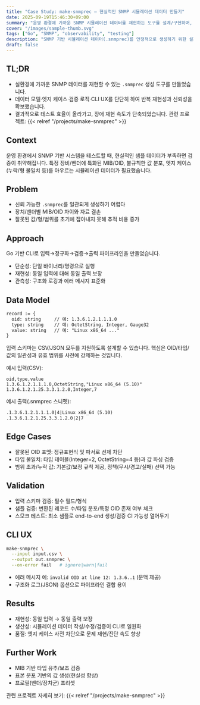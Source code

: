 ```yaml
---
title: "Case Study: make-snmprec — 현실적인 SNMP 시뮬레이션 데이터 만들기"
date: 2025-09-19T15:46:30+09:00
summary: "운영 환경에 가까운 SNMP 시뮬레이션 데이터를 재현하는 도구를 설계/구현하며, 데이터 모델·엣지 케이스·검증·CLI UX를 통해 신뢰성과 생산성을 동시에 높였습니다."
cover: "/images/sample-thumb.svg"
tags: ["Go", "SNMP", "observability", "testing"]
description: "SNMP 기반 시뮬레이션 데이터(.snmprec)를 안정적으로 생성하기 위한 설계/구현 기록과 의사결정 근거를 공유합니다."
draft: false
---
```


## TL;DR
- 실환경에 가까운 SNMP 데이터를 재현할 수 있는 `.snmprec` 생성 도구를 만들었습니다.
- 데이터 모델·엣지 케이스·검증 로직·CLI UX를 단단히 하여 반복 재현성과 신뢰성을 확보했습니다.
- 결과적으로 테스트 효율이 올라가고, 장애 재현 속도가 단축되었습니다. 관련 프로젝트: {{< relref "/projects/make-snmprec" >}}

## Context
운영 환경에서 SNMP 기반 시스템을 테스트할 때, 현실적인 샘플 데이터가 부족하면 검증이 취약해집니다. 특정 장비/벤더에 특화된 MIB/OID, 불규칙한 값 분포, 엣지 케이스(누락/형 불일치 등)를 아우르는 시뮬레이션 데이터가 필요했습니다.

## Problem
- 신뢰 가능한 `.snmprec`를 일관되게 생성하기 어렵다
- 장치/벤더별 MIB/OID 차이와 자료 결손
- 잘못된 값/형/범위를 초기에 잡아내지 못해 추적 비용 증가

## Approach
Go 기반 CLI로 입력→정규화→검증→출력 파이프라인을 만들었습니다.
- 단순성: 단일 바이너리/명령으로 실행
- 재현성: 동일 입력에 대해 동일 출력 보장
- 관측성: 구조화 로깅과 에러 메시지 표준화

## Data Model
```txt
record := {
  oid: string     // 예: 1.3.6.1.2.1.1.1.0
  type: string    // 예: OctetString, Integer, Gauge32
  value: string   // 예: "Linux x86_64 ..."
}
```
입력 스키마는 CSV/JSON 모두를 지원하도록 설계할 수 있습니다. 핵심은 OID/타입/값의 일관성과 유효 범위를 사전에 강제하는 것입니다.

예시 입력(CSV):
```csv
oid,type,value
1.3.6.1.2.1.1.1.0,OctetString,"Linux x86_64 (5.10)"
1.3.6.1.2.1.25.3.3.1.2.0,Integer,7
```
예시 출력(.snmprec 스니펫):
```txt
.1.3.6.1.2.1.1.1.0|4|Linux x86_64 (5.10)
.1.3.6.1.2.1.25.3.3.1.2.0|2|7
```

## Edge Cases
- 잘못된 OID 포맷: 정규표현식 및 파서로 선제 차단
- 타입 불일치: 타입 테이블(Integer=2, OctetString=4 등)과 값 파싱 검증
- 범위 초과/누락 값: 기본값/보정 규칙 제공, 정책(무시/경고/실패) 선택 가능

## Validation
- 입력 스키마 검증: 필수 필드/형식
- 샘플 검증: 변환된 레코드 수/타입 분포/특정 OID 존재 여부 체크
- 스모크 테스트: 최소 샘플로 end-to-end 생성/검증 CI 가능성 열어두기

## CLI UX
```bash
make-snmprec \
  --input input.csv \
  --output out.snmprec \
  --on-error fail   # ignore|warn|fail
```
- 에러 메시지 예: `invalid OID at line 12: 1.3.6..1` (문맥 제공)
- 구조화 로그(JSON) 옵션으로 파이프라인 결합 용이

## Results
- 재현성: 동일 입력 → 동일 출력 보장
- 생산성: 시뮬레이션 데이터 작성/수정/검증이 CLI로 일원화
- 품질: 엣지 케이스 사전 차단으로 문제 재현/진단 속도 향상

## Further Work
- MIB 기반 타입 유추/보조 검증
- 표본 분포 기반의 값 생성(현실성 향상)
- 프로필(벤더/장치군) 프리셋

관련 프로젝트 자세히 보기: {{< relref "/projects/make-snmprec" >}}
